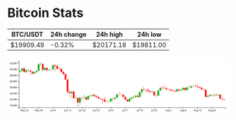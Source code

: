 # Bitcoin Stats

BTC/USDT|24h change|24h high|24h low|
|---|---|---|---|
|$19909.49|-0.32%|$20171.18|$19811.00|

<img src="./chart.svg">
